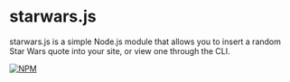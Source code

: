 # starwars.js

starwars.js is a simple Node.js module that allows you to insert a random Star Wars quote into your site, or view one through the CLI.

[![NPM](https://nodei.co/npm/starwars.png?compact=true)](https://nodei.co/npm/starwars/)